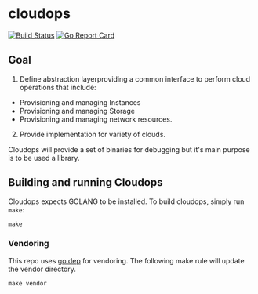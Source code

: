 # cloudops

[![Build Status](https://travis-ci.org/libopenstorage/cloudops.svg?branch=master)](https://travis-ci.org/libopenstorage/cloudops)
[![Go Report Card](https://goreportcard.com/badge/github.com/libopenstorage/cloudops)](https://goreportcard.com/report/github.com/libopenstorage/cloudops)


## Goal

1. Define abstraction layerproviding a common interface to perform cloud operations that include:
  * Provisioning and managing Instances
  * Provisioning and managing Storage
  * Provisioning and managing network resources. 

2. Provide implementation for variety of clouds.

Cloudops will provide a set of binaries for debugging but it's main purpose is to be used a library.

## Building and running Cloudops

Cloudops expects GOLANG to be installed.  To build cloudops, simply run `make`:

```shell
make
```

### Vendoring

This repo uses [go dep](https://golang.github.io/dep/) for vendoring. The following make rule will update the vendor directory.

```shell
make vendor
```

